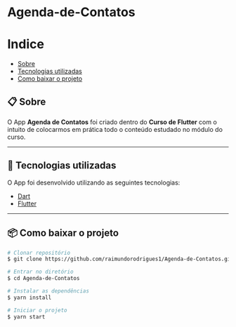 
# Agenda-de-Contatos

# Indice

- [Sobre](#-sobre)
- [Tecnologias utilizadas](#-tecnologias-utilizadas)
- [Como baixar o projeto](#-como-baixar-o-projeto)

## 📋 Sobre

O App **Agenda de Contatos** foi criado dentro do **Curso de Flutter** com o intuito de colocarmos em prática todo o conteúdo estudado no módulo do curso.

---
## 🚀 Tecnologias utilizadas 

O App foi desenvolvido utilizando as seguintes tecnologias:

- [Dart](https://dart.dev/)
- [Flutter](https://flutter.dev/)

---

## 📦 Como baixar o projeto

``` bash
# Clonar repositório
$ git clone https://github.com/raimundorodrigues1/Agenda-de-Contatos.git

# Entrar no diretório
$ cd Agenda-de-Contatos 

# Instalar as dependências
$ yarn install

# Iniciar o projeto
$ yarn start
```




















